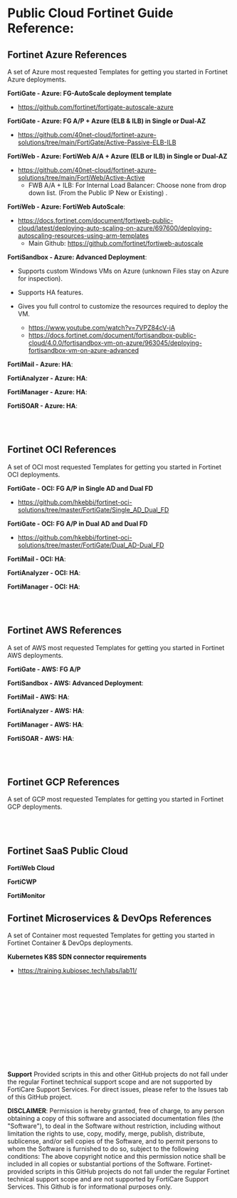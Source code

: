 # Public Cloud Fortinet Guide Reference:

## Fortinet Azure References ##

A set of Azure most requested Templates for getting you started in Fortinet Azure deployments.

**FortiGate - Azure: FG-AutoScale deployment template**
* https://github.com/fortinet/fortigate-autoscale-azure


**FortiGate - Azure: FG A/P + Azure (ELB & ILB) in Single or Dual-AZ**
* https://github.com/40net-cloud/fortinet-azure-solutions/tree/main/FortiGate/Active-Passive-ELB-ILB

**FortiWeb - Azure: FortiWeb A/A + Azure (ELB or ILB) in Single or Dual-AZ**
* https://github.com/40net-cloud/fortinet-azure-solutions/tree/main/FortiWeb/Active-Active
    * FWB A/A + ILB:  For Internal Load Balancer: Choose none from drop down list. (From the Public IP New or Existing) .


**FortiWeb - Azure: FortiWeb AutoScale**:
* https://docs.fortinet.com/document/fortiweb-public-cloud/latest/deploying-auto-scaling-on-azure/697600/deploying-autoscaling-resources-using-arm-templates
   * Main Github: https://github.com/fortinet/fortiweb-autoscale

**FortiSandbox - Azure: Advanced Deployment**:
* Supports custom Windows VMs on Azure (unknown Files stay on Azure for inspection).
* Supports HA features.
* Gives you full control to customize the resources required to deploy the VM.

   * https://www.youtube.com/watch?v=7VPZ84cV-jA
    * https://docs.fortinet.com/document/fortisandbox-public-cloud/4.0.0/fortisandbox-vm-on-azure/963045/deploying-fortisandbox-vm-on-azure-advanced


**FortiMail - Azure: HA**:

**FortiAnalyzer - Azure: HA**:

**FortiManager - Azure: HA**:

**FortiSOAR - Azure: HA**:

<br /> 
<br /> 

## Fortinet OCI References ##
A set of OCI most requested Templates for getting you started in Fortinet OCI deployments.

**FortiGate - OCI: FG A/P  in Single AD and Dual FD**
* https://github.com/hkebbi/fortinet-oci-solutions/tree/master/FortiGate/Single_AD_Dual_FD

**FortiGate - OCI: FG A/P  in Dual AD and Dual FD**
* https://github.com/hkebbi/fortinet-oci-solutions/tree/master/FortiGate/Dual_AD-Dual_FD

**FortiMail - OCI: HA**:

**FortiAnalyzer - OCI: HA**:

**FortiManager - OCI: HA**:

<br /> 
<br /> 

## Fortinet AWS References ##
A set of AWS most requested Templates for getting you started in Fortinet AWS deployments.

**FortiGate - AWS: FG A/P**

**FortiSandbox - AWS: Advanced Deployment**:

**FortiMail - AWS: HA**:

**FortiAnalyzer - AWS: HA**:

**FortiManager - AWS: HA**:

**FortiSOAR - AWS: HA**:

<br /> 
<br /> 

## Fortinet GCP References ##
A set of GCP most requested Templates for getting you started in Fortinet GCP deployments.

<br /> 
<br /> 

## Fortinet SaaS Public Cloud ##

**FortiWeb Cloud**

**FortiCWP**

**FortiMonitor**

## Fortinet Microservices & DevOps References ##
A set of Container most requested Templates for getting you started in Fortinet Container & DevOps deployments.

**Kubernetes K8S SDN connector requirements**
* https://training.kubiosec.tech/labs/lab11/

<br /> 
<br /> 
<br /> 
<br /> 
<br /> 
<br /> 
<br /> 
<br /> 
<br /> 
<br /> 
<br /> 

**Support**
Provided scripts in this and other GitHub projects do not fall under the regular Fortinet technical support scope and are not supported by FortiCare Support Services. For direct issues, please refer to the Issues tab of this GitHub project.

**DISCLAIMER**: 
Permission is hereby granted, free of charge, to any person obtaining a copy of this software and associated documentation files (the "Software"), to deal in the Software without restriction, including without limitation the rights to use, copy, modify, merge, publish, distribute, sublicense, and/or sell copies of the Software, and to permit persons to whom the Software is furnished to do so, subject to the following conditions:
The above copyright notice and this permission notice shall be included in all copies or substantial portions of the Software.
Fortinet-provided scripts in this  GitHub projects do not fall under the regular Fortinet technical support scope and are not supported by FortiCare Support Services.
This Github is for informational purposes only. 




